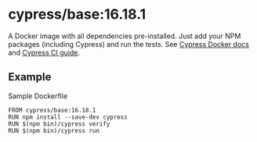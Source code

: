 <!-- WARNING: this file was autogenerated by generate-base-image.js -->
# cypress/base:16.18.1

A Docker image with all dependencies pre-installed.
Just add your NPM packages (including Cypress) and run the tests.
See [Cypress Docker docs](https://on.cypress.io/docker) and
[Cypress CI guide](https://on.cypress.io/ci).

## Example

Sample Dockerfile

```
FROM cypress/base:16.18.1
RUN npm install --save-dev cypress
RUN $(npm bin)/cypress verify
RUN $(npm bin)/cypress run
```
